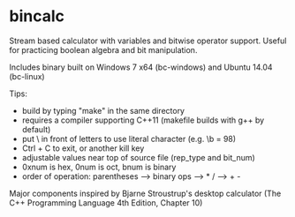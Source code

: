 bincalc
=======

Stream based calculator with variables and bitwise operator support.
Useful for practicing boolean algebra and bit manipulation.

Includes binary built on Windows 7 x64 (bc-windows) and Ubuntu 14.04 (bc-linux)

Tips:
- build by typing "make" in the same directory
- requires a compiler supporting C++11 (makefile builds with g++ by default)
- put \ in front of letters to use literal character (e.g. \b = 98)
- Ctrl + C to exit, or another kill key
- adjustable values near top of source file (rep_type and bit_num)
- 0xnum is hex, 0num is oct, bnum is binary
- order of operation: parentheses --> binary ops --> * / --> + -

Major components inspired by Bjarne Stroustrup's desktop calculator (The C++ Programming Language 4th Edition, Chapter 10)

